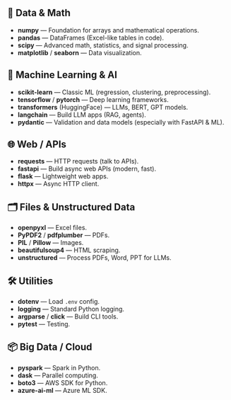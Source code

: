 ## 🧮 Data & Math

- **numpy** — Foundation for arrays and mathematical operations.
- **pandas** — DataFrames (Excel-like tables in code).
- **scipy** — Advanced math, statistics, and signal processing.
- **matplotlib** / **seaborn** — Data visualization.

## 🤖 Machine Learning & AI

- **scikit-learn** — Classic ML (regression, clustering, preprocessing).
- **tensorflow** / **pytorch** — Deep learning frameworks.
- **transformers** (HuggingFace) — LLMs, BERT, GPT models.
- **langchain** — Build LLM apps (RAG, agents).
- **pydantic** — Validation and data models (especially with FastAPI & ML).

## 🌐 Web / APIs

- **requests** — HTTP requests (talk to APIs).
- **fastapi** — Build async web APIs (modern, fast).
- **flask** — Lightweight web apps.
- **httpx** — Async HTTP client.

## 🗂️ Files & Unstructured Data

- **openpyxl** — Excel files.
- **PyPDF2** / **pdfplumber** — PDFs.
- **PIL** / **Pillow** — Images.
- **beautifulsoup4** — HTML scraping.
- **unstructured** — Process PDFs, Word, PPT for LLMs.

## 🛠️ Utilities

- **dotenv** — Load `.env` config.
- **logging** — Standard Python logging.
- **argparse** / **click** — Build CLI tools.
- **pytest** — Testing.

## 📦 Big Data / Cloud

- **pyspark** — Spark in Python.
- **dask** — Parallel computing.
- **boto3** — AWS SDK for Python.
- **azure-ai-ml** — Azure ML SDK.
